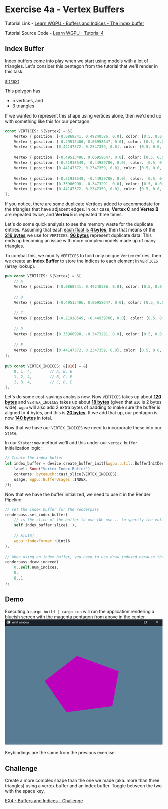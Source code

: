 # Exercise 4a - Vertex Buffers
Tutorial Link - [Learn WGPU - Buffers and Indices - The index buffer](https://sotrh.github.io/learn-wgpu/beginner/tutorial4-buffer/#the-index-buffer)

Tutorial Source Code - [Learn WGPU - Tutorial 4](https://github.com/sotrh/learn-wgpu/tree/master/code/beginner/tutorial4-buffer/)

## Index Buffer
Index buffers come into play when we start using models with a lot of triangles. Let's consider this pentagon from the tutorial that we'll render in this task.

[alt text](.assets/polygon_layout.png "Polygon Layout")

This polygon has
  - 5 vertices, and
  - 3 triangles

If we wanted to represent this shape using vertices alone, then we'd end up with something like this for our pentagon:
```Rust
const VERTICES: &[Vertex] = &[
    Vertex { position: [-0.0868241, 0.49240386, 0.0], color: [0.5, 0.0, 0.5] }, // A
    Vertex { position: [-0.49513406, 0.06958647, 0.0], color: [0.5, 0.0, 0.5] }, // B
    Vertex { position: [0.44147372, 0.2347359, 0.0], color: [0.5, 0.0, 0.5] }, // E

    Vertex { position: [-0.49513406, 0.06958647, 0.0], color: [0.5, 0.0, 0.5] }, // B
    Vertex { position: [-0.21918549, -0.44939706, 0.0], color: [0.5, 0.0, 0.5] }, // C
    Vertex { position: [0.44147372, 0.2347359, 0.0], color: [0.5, 0.0, 0.5] }, // E

    Vertex { position: [-0.21918549, -0.44939706, 0.0], color: [0.5, 0.0, 0.5] }, // C
    Vertex { position: [0.35966998, -0.3473291, 0.0], color: [0.5, 0.0, 0.5] }, // D
    Vertex { position: [0.44147372, 0.2347359, 0.0], color: [0.5, 0.0, 0.5] }, // E
];
```

If you notice, there are some duplicate Vertices added to accommodate for the triangles that have adjacent edges. In our case, <strong>Vertex C</strong> and <strong>Vertex B</strong> are repeated twice, and <strong>Vertex E</strong> is repeated three times.

Let's do some quick analysis to see the memory waste for the duplicate entries. Assuming that each <u>each float is <strong>4 bytes</strong></u>, then that means of the <u><strong>216 bytes</strong></u> we use for ```VERTICES```, <u><strong>96 bytes</strong></u> represent duplicate data. This ends up becoming an issue with more complex models made up of many triangles.

To combat this, we modify ```VERTICES``` to hold only unique ```Vertex``` entries, then we create an <strong>Index Buffer</strong> to store the indices to each element in ```VERTICES``` (array lookup).
```Rust
pub const VERTICES: &[Vertex] = &[
    // A
    Vertex { position: [-0.0868241, 0.49240386, 0.0], color: [0.5, 0.0, 0.5] },

    // B
    Vertex { position: [-0.49513406, 0.06958647, 0.0], color: [0.5, 0.0, 0.5] },
    
    // C
    Vertex { position: [-0.21918549, -0.44939706, 0.0], color: [0.5, 0.0, 0.5] },
    
    // D
    Vertex { position: [0.35966998, -0.3473291, 0.0], color: [0.5, 0.0, 0.5] },
    
    // E
    Vertex { position: [0.44147372, 0.2347359, 0.0], color: [0.5, 0.0, 0.5] },
];

pub const VERTEX_INDICES: &[u16] = &[
    0, 1, 4,        // A, B, E
    1, 2, 4,        // B, C, E
    2, 3, 4,        // C, D, E
];
```

Let's do some cost-savings analysis now. Now ```VERTICES``` takes up about <u><strong>120 bytes</strong></u> and ```VERTEX_INDICES``` takes up about <u><strong>18 bytes</strong></u> (given that ```u16``` is 2 bytes wide). ```wgpu``` will also add 2 extra bytes of padding to make sure the buffer is aligned to 4 bytes, and this is <u><strong>20 bytes</strong></u>. If we add that up, our pentagon is now <u><strong>140 bytes</strong></u> in total.

Now that we have our ```VERTEX_INDICES``` we need to incorporate these into our ```State```. 

In our ```State::new``` method we'll add this under our ```vertex_buffer``` initialization logic:
```Rust
// Create the index buffer
let index_buffer = device.create_buffer_init(&wgpu::util::BufferInitDescriptor {
    label: Some("Vertex Index Buffer"),
    contents: bytemuck::cast_slice(VERTEX_INDICES),
    usage: wgpu::BufferUsages::INDEX,
});
```

Now that we have the buffer initialized, we need to use it in the Render Pipeline:
```Rust
// set the index buffer for the renderpass
renderpass.set_index_buffer(
    // is the slice of the buffer to use (We use .. to specify the entire buffer)
    self.index_buffer.slice(..),

    // &[u16]
    wgpu::IndexFormat::Uint16
);

// When using an index buffer, you need to use draw_indexed because the draw method ignores the index buffer
renderpass.draw_indexed(
    0..self.num_indices, 
    0, 
    0..1
);
```

## Demo
Executing a ```cargo build | cargo run``` will run the application rendering a blueish screen with the magenta pentagon from above in the center.
![alt text](.assets/ex4b_final_output.png "Demo Final Output - Index Buffers")

Keybindings are the same from the previous exercise.

## Challenge
Create a more complex shape than the one we made (aka. more than three triangles) using a vertex buffer and an index buffer. Toggle between the two with the space key.

[EX4 - Buffers and Indices - Challenge](../../ex4_buffers_and_indices_challenge/README.md)